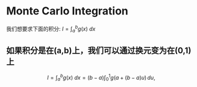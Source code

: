 <h1>Monte Carlo Integration</h1>

我们想要求下面的积分: $I = \int_{a}^{b} g(x) \ dx$

<h2>如果积分是在(a,b)上，我们可以通过换元变为在(0,1)上</h2>

$$
I = \int_{a}^{b} g(x) \ dx = (b-a) \int_{0}^{1} g\left(a + (b-a)u\right) \, du,
$$

